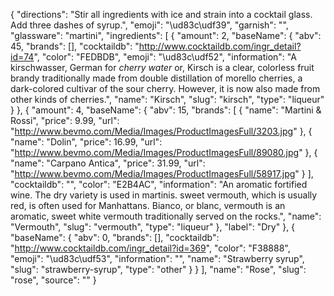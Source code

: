 {
    "directions": "Stir all ingredients with ice and strain into a cocktail glass.  Add three dashes of syrup.",
    "emoji": "\ud83c\udf39",
    "garnish": "",
    "glassware": "martini",
    "ingredients": [
        {
            "amount": 2,
            "baseName": {
                "abv": 45,
                "brands": [],
                "cocktaildb": "http://www.cocktaildb.com/ingr_detail?id=74",
                "color": "FEDBDB",
                "emoji": "\ud83c\udf52",
                "information": "A kirschwasser, German for *cherry water* or, Kirsch is a clear, colorless fruit brandy traditionally made from double distillation of morello cherries, a dark-colored cultivar of the sour cherry. However, it is now also made from other kinds of cherries.",
                "name": "Kirsch",
                "slug": "kirsch",
                "type": "liqueur"
            }
        },
        {
            "amount": 4,
            "baseName": {
                "abv": 15,
                "brands": [
                    {
                        "name": "Martini & Rossi",
                        "price": 9.99,
                        "url": "http://www.bevmo.com/Media/Images/ProductImagesFull/3203.jpg"
                    },
                    {
                        "name": "Dolin",
                        "price": 16.99,
                        "url": "http://www.bevmo.com/Media/Images/ProductImagesFull/89080.jpg"
                    },
                    {
                        "name": "Carpano Antica",
                        "price": 31.99,
                        "url": "http://www.bevmo.com/Media/Images/ProductImagesFull/58917.jpg"
                    }
                ],
                "cocktaildb": "",
                "color": "E2B4AC",
                "information": "An aromatic fortified wine. The dry variety is used in martinis. sweet vermouth, which is usually red, is often used for Manhattans. Bianco, or blanc, vermouth is an aromatic, sweet white vermouth traditionally served on the rocks.",
                "name": "Vermouth",
                "slug": "vermouth",
                "type": "liqueur"
            },
            "label": "Dry"
        },
        {
            "baseName": {
                "abv": 0,
                "brands": [],
                "cocktaildb": "http://www.cocktaildb.com/ingr_detail?id=369",
                "color": "F38888",
                "emoji": "\ud83c\udf53",
                "information": "",
                "name": "Strawberry syrup",
                "slug": "strawberry-syrup",
                "type": "other"
            }
        }
    ],
    "name": "Rose",
    "slug": "rose",
    "source": ""
}